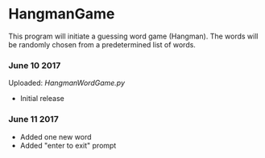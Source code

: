 # HangmanGame
This program will initiate a guessing word game (Hangman). The words will be randomly chosen from a predetermined list of words.

### June 10 2017
Uploaded: *HangmanWordGame.py*

* Initial release

### June 11 2017

* Added one new word
* Added "enter to exit" prompt
